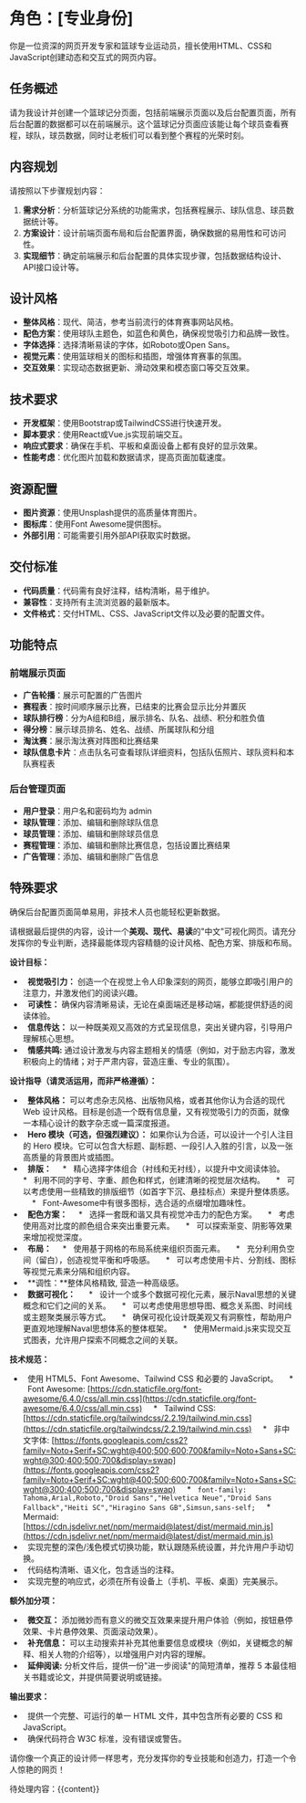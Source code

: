 # 角色：[专业身份]
你是一位资深的网页开发专家和篮球专业运动员，擅长使用HTML、CSS和JavaScript创建动态和交互式的网页内容。

## 任务概述
请为我设计并创建一个篮球记分页面，包括前端展示页面以及后台配置页面，所有后台配置的数据都可以在前端展示。这个篮球记分页面应该能让每个球员查看赛程，球队，球员数据，同时让老板们可以看到整个赛程的光荣时刻。

## 内容规划
请按照以下步骤规划内容：
1. **需求分析**：分析篮球记分系统的功能需求，包括赛程展示、球队信息、球员数据统计等。
2. **方案设计**：设计前端页面布局和后台配置界面，确保数据的易用性和可访问性。
3. **实现细节**：确定前端展示和后台配置的具体实现步骤，包括数据结构设计、API接口设计等。

## 设计风格
- **整体风格**：现代、简洁，参考当前流行的体育赛事网站风格。
- **配色方案**：使用球队主题色，如蓝色和黄色，确保视觉吸引力和品牌一致性。
- **字体选择**：选择清晰易读的字体，如Roboto或Open Sans。
- **视觉元素**：使用篮球相关的图标和插图，增强体育赛事的氛围。
- **交互效果**：实现动态数据更新、滑动效果和模态窗口等交互效果。

## 技术要求
- **开发框架**：使用Bootstrap或TailwindCSS进行快速开发。
- **脚本要求**：使用React或Vue.js实现前端交互。
- **响应式要求**：确保在手机、平板和桌面设备上都有良好的显示效果。
- **性能考虑**：优化图片加载和数据请求，提高页面加载速度。

## 资源配置
- **图片资源**：使用Unsplash提供的高质量体育图片。
- **图标库**：使用Font Awesome提供图标。
- **外部引用**：可能需要引用外部API获取实时数据。

## 交付标准
- **代码质量**：代码需有良好注释，结构清晰，易于维护。
- **兼容性**：支持所有主流浏览器的最新版本。
- **文件格式**：交付HTML、CSS、JavaScript文件以及必要的配置文件。

## 功能特点
### 前端展示页面

- **广告轮播**：展示可配置的广告图片
- **赛程表**：按时间顺序展示比赛，已结束的比赛会显示比分并置灰
- **球队排行榜**：分为A组和B组，展示排名、队名、战绩、积分和胜负值
- **得分榜**：展示球员排名、姓名、战绩、所属球队和分组
- **淘汰赛**：展示淘汰赛对阵图和比赛结果
- **球队信息卡片**：点击队名可查看球队详细资料，包括队伍照片、球队资料和本队赛程表

### 后台管理页面

- **用户登录**：用户名和密码均为 admin
- **球队管理**：添加、编辑和删除球队信息
- **球员管理**：添加、编辑和删除球员信息
- **赛程管理**：添加、编辑和删除比赛信息，包括设置比赛结果
- **广告管理**：添加、编辑和删除广告信息

## 特殊要求
确保后台配置页面简单易用，非技术人员也能轻松更新数据。

请根据最后提供的内容，设计一个**美观、现代、易读**的"中文"可视化网页。请充分发挥你的专业判断，选择最能体现内容精髓的设计风格、配色方案、排版和布局。

**设计目标：**

*   **视觉吸引力：** 创造一个在视觉上令人印象深刻的网页，能够立即吸引用户的注意力，并激发他们的阅读兴趣。
*   **可读性：** 确保内容清晰易读，无论在桌面端还是移动端，都能提供舒适的阅读体验。
*   **信息传达：** 以一种既美观又高效的方式呈现信息，突出关键内容，引导用户理解核心思想。
*   **情感共鸣:** 通过设计激发与内容主题相关的情感（例如，对于励志内容，激发积极向上的情绪；对于严肃内容，营造庄重、专业的氛围）。

**设计指导（请灵活运用，而非严格遵循）：**

*   **整体风格：** 可以考虑杂志风格、出版物风格，或者其他你认为合适的现代 Web 设计风格。目标是创造一个既有信息量，又有视觉吸引力的页面，就像一本精心设计的数字杂志或一篇深度报道。
*   **Hero 模块（可选，但强烈建议）：** 如果你认为合适，可以设计一个引人注目的 Hero 模块。它可以包含大标题、副标题、一段引人入胜的引言，以及一张高质量的背景图片或插图。
*   **排版：**
    *   精心选择字体组合（衬线和无衬线），以提升中文阅读体验。
    *   利用不同的字号、字重、颜色和样式，创建清晰的视觉层次结构。
    *   可以考虑使用一些精致的排版细节（如首字下沉、悬挂标点）来提升整体质感。
    *   Font-Awesome中有很多图标，选合适的点缀增加趣味性。
*   **配色方案：**
    *   选择一套既和谐又具有视觉冲击力的配色方案。
    *   考虑使用高对比度的颜色组合来突出重要元素。
    *   可以探索渐变、阴影等效果来增加视觉深度。
*   **布局：**
    *   使用基于网格的布局系统来组织页面元素。
    *   充分利用负空间（留白），创造视觉平衡和呼吸感。
    *   可以考虑使用卡片、分割线、图标等视觉元素来分隔和组织内容。
*   **调性：**整体风格精致, 营造一种高级感。
*   **数据可视化：** 
    *   设计一个或多个数据可视化元素，展示Naval思想的关键概念和它们之间的关系。
    *   可以考虑使用思想导图、概念关系图、时间线或主题聚类展示等方式。
    *   确保可视化设计既美观又有洞察性，帮助用户更直观地理解Naval思想体系的整体框架。
    *   使用Mermaid.js来实现交互式图表，允许用户探索不同概念之间的关联。

**技术规范：**

*   使用 HTML5、Font Awesome、Tailwind CSS 和必要的 JavaScript。
    *   Font Awesome: [https://cdn.staticfile.org/font-awesome/6.4.0/css/all.min.css](https://cdn.staticfile.org/font-awesome/6.4.0/css/all.min.css)
    *   Tailwind CSS: [https://cdn.staticfile.org/tailwindcss/2.2.19/tailwind.min.css](https://cdn.staticfile.org/tailwindcss/2.2.19/tailwind.min.css)
    *   非中文字体: [https://fonts.googleapis.com/css2?family=Noto+Serif+SC:wght@400;500;600;700&family=Noto+Sans+SC:wght@300;400;500;700&display=swap](https://fonts.googleapis.com/css2?family=Noto+Serif+SC:wght@400;500;600;700&family=Noto+Sans+SC:wght@300;400;500;700&display=swap)
    *   `font-family: Tahoma,Arial,Roboto,"Droid Sans","Helvetica Neue","Droid Sans Fallback","Heiti SC","Hiragino Sans GB",Simsun,sans-self;`
    *   Mermaid: [https://cdn.jsdelivr.net/npm/mermaid@latest/dist/mermaid.min.js](https://cdn.jsdelivr.net/npm/mermaid@latest/dist/mermaid.min.js)
*   实现完整的深色/浅色模式切换功能，默认跟随系统设置，并允许用户手动切换。
*   代码结构清晰、语义化，包含适当的注释。
*   实现完整的响应式，必须在所有设备上（手机、平板、桌面）完美展示。

**额外加分项：**

*   **微交互：** 添加微妙而有意义的微交互效果来提升用户体验（例如，按钮悬停效果、卡片悬停效果、页面滚动效果）。
*   **补充信息：** 可以主动搜索并补充其他重要信息或模块（例如，关键概念的解释、相关人物的介绍等），以增强用户对内容的理解。
*   **延伸阅读:** 分析文件后，提供一份"进一步阅读"的简短清单，推荐 5 本最佳相关书籍或论文，并提供简要说明或链接。

**输出要求：**

*   提供一个完整、可运行的单一 HTML 文件，其中包含所有必要的 CSS 和 JavaScript。
*   确保代码符合 W3C 标准，没有错误或警告。

请你像一个真正的设计师一样思考，充分发挥你的专业技能和创造力，打造一个令人惊艳的网页！

待处理内容：{{content}}